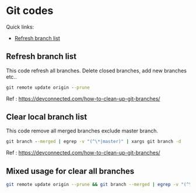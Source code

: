 # Git codes

Quick links:

- [Refresh branch list](https://github.com/tolgayolal/storage/blob/main/code-lib/git/README.md#refresh-branch-list)

## Refresh branch list
This code refresh all branches. Delete closed branches, add new branches etc..
```cmd
git remote update origin --prune
```
Ref : https://devconnected.com/how-to-clean-up-git-branches/










## Clear local branch list
This code remove all merged branches exclude master branch. 
```cmd
git branch --merged | egrep -v "(^\*|master)" | xargs git branch -d
```
Ref : https://devconnected.com/how-to-clean-up-git-branches/

## Mixed usage for clear all branches
```bash
git remote update origin --prune && git branch --merged | egrep -v "(^\*|master)" | xargs git branch -d
```
